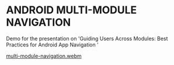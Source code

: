 # ANDROID MULTI-MODULE NAVIGATION
Demo for the presentation on 'Guiding Users Across Modules: Best Practices for Android App Navigation '

[multi-module-navigation.webm](https://github.com/AnnaL001/android-multi-module-navigation-presentation/assets/43697008/dacbc876-867b-4a22-b68d-423dbb84bef4)
